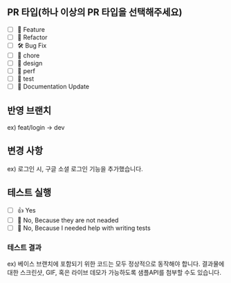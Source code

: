 <!--
     For Work In Progress Pull Requests, please use the Draft PR feature,
     see https://github.blog/2019-02-14-introducing-draft-pull-requests/ for further details.

     For a timely review/response, please avoid force-pushing additional
     commits if your PR already received reviews or comments.

     Before submitting a Pull Request, please ensure you've done the following:
     - 📖 Read the Forem Contributing Guide: https://developers.forem.com/contributing-guide/forem#create-a-pull-request
     - 📖 Read the Forem Code of Conduct: https://github.com/forem/forem/blob/main/CODE_OF_CONDUCT.md
     - 👷‍♀️ Create small PRs. In most cases this will be possible.
     - ✅ Provide tests for your changes.
     - 📝 Use descriptive commit messages.
     - 📗 Update any related documentation and include any relevant screenshots.

     NOTE: Pull Requests from forked repositories will need to be reviewed by
     a Forem Team member before any CI builds will run. Once your PR is approved
     with a `/ci` reply to the PR, it will be allowed to run subsequent builds without
     manual approval.
-->

## PR 타입(하나 이상의 PR 타입을 선택해주세요)

- [ ] 🚀 Feature
- [ ] 🧹 Refactor
- [ ] 🛠️ Bug Fix
- [ ] 🧭 chore
- [ ] 🎨 design
- [ ] 🤖 perf
- [ ] 📁 test
- [ ] 📝 Documentation Update

## 반영 브랜치
ex) feat/login -> dev

## 변경 사항
ex) 로그인 시, 구글 소셜 로그인 기능을 추가했습니다.


## 테스트 실행

- [ ] 👍 Yes
- [ ] 🙅 No, Because they are not neaded
- [ ] 🤯 No, Because I needed help with writing tests

### 테스트 결과
ex) 베이스 브랜치에 포함되기 위한 코드는 모두 정상적으로 동작해야 합니다. 결과물에 대한 스크린샷, GIF, 혹은 라이브 데모가 가능하도록 샘플API를 첨부할 수도 있습니다.
